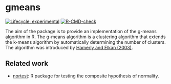 
<!-- README.md is generated from README.Rmd. Please edit that file -->

# gmeans

<!-- badges: start -->

[![Lifecycle:
experimental](https://img.shields.io/badge/lifecycle-experimental-orange.svg)](https://lifecycle.r-lib.org/articles/stages.html#experimental)
[![R-CMD-check](https://github.com/m-muecke/gmeans/actions/workflows/R-CMD-check.yaml/badge.svg)](https://github.com/m-muecke/gmeans/actions/workflows/R-CMD-check.yaml)
<!-- badges: end -->

The aim of the package is to provide an implementation of the g-means
algorithm in R. The g-means algorithm is a clustering algorithm that
extends the k-means algorithm by automatically determining the number of
clusters. The algorithm was introduced by [Hamerly and Elkan
(2003)](https://proceedings.neurips.cc/paper_files/paper/2003/file/234833147b97bb6aed53a8f4f1c7a7d8-Paper.pdf).

## Related work

- [nortest](https://CRAN.R-project.org/package=nortest): R package for
  testing the composite hypothesis of normality.
